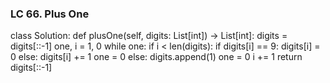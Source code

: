 ### LC 66. Plus One
class Solution:
    def plusOne(self, digits: List[int]) -> List[int]:
        digits = digits[::-1]
        one, i = 1, 0
        while one:
            if i < len(digits):
                if digits[i] == 9:
                    digits[i] = 0
                else:
                    digits[i] += 1
                    one = 0
            else:
                digits.append(1)
                one = 0
            i += 1
        return digits[::-1]